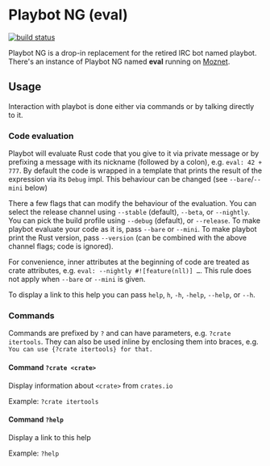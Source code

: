 # Playbot NG (eval)
[![build status](https://travis-ci.com/panicbit/playbot_ng.svg?branch=master)](https://travis-ci.com/panicbit/playbot_ng)

Playbot NG is a drop-in replacement for the retired IRC bot named playbot.
There's an instance of Playbot NG named **eval** running on
[Moznet](https://wiki.mozilla.org/IRC).

## Usage

Interaction with playbot is done either via commands
or by talking directly to it.

### Code evaluation

Playbot will evaluate Rust code that you give to it via private message or
by prefixing a message with its nickname (followed by a colon),
e.g. `eval: 42 + 777`.
By default the code is wrapped in a template that prints the result of the
expression via its `Debug` impl.
This behaviour can be changed (see `--bare`/`--mini` below)

There a few flags that can modify the behaviour of the evaluation.
You can select the release channel using `--stable` (default), `--beta`,
or `--nightly`.
You can pick the build profile using `--debug` (default), or `--release`.
To make playbot evaluate your code as it is, pass `--bare` or `--mini`.
To make playbot print the Rust version, pass `--version` (can be combined with the above channel flags; code is ignored).

For convenience, inner attributes at the beginning of code are treated as crate attributes, e.g. `eval: --nightly #![feature(nll)] …`.
This rule does not apply when `--bare` or `--mini` is given.

To display a link to this help you can pass `help`, `h`, `-h`, `-help`, `--help`, or `--h`.

### Commands

Commands are prefixed by `?` and can have parameters,
e.g. `?crate itertools`.
They can also be used inline by enclosing them into braces,
e.g. `You can use {?crate itertools} for that.`

#### Command `?crate <crate>`

Display information about `<crate>` from `crates.io`

Example: `?crate itertools`

#### Command `?help`

Display a link to this help

Example: `?help`
